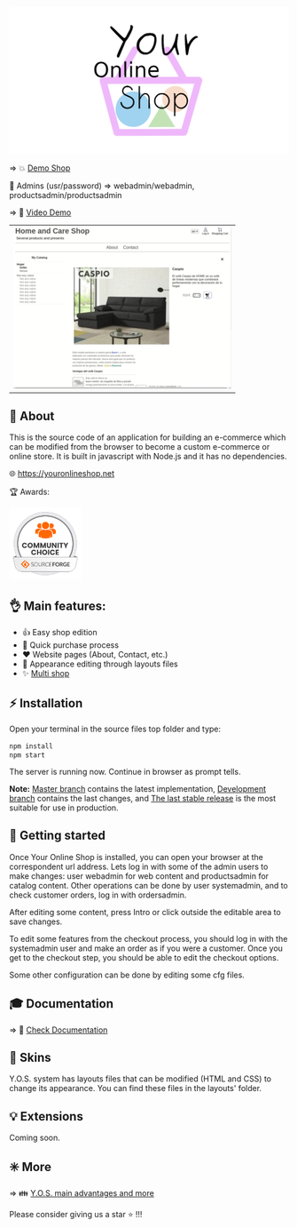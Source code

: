 ![Your Online Shop](readme_images/logotype.png "Your Online Shop")

=> :boom: [Demo Shop](https://youronlineshop.net/sample/)

:wrench: Admins (usr/password) => webadmin/webadmin, productsadmin/productsadmin

=> :information_desk_person: [Video Demo](https://youtu.be/PD_olszbGWA)
<table>
  <tr>
    <td>
    <a href="https://youtu.be/PD_olszbGWA"><img src="readme_images/youtube.webp"></a>
    </td>
  </tr>
</table>

## :cactus: About

This is the source code of an application for building an e-commerce which can be modified from the browser to become a custom e-commerce or online store. It is built in javascript with Node.js and it has no dependencies.

:globe_with_meridians: https://youronlineshop.net

:trophy: Awards:

<img src="readme_images/oss-community-choice-white.svg" alt="Community choice" width="130"/>

## :ok_hand: Main features:

- :thumbsup: Easy shop edition
- :runner: Quick purchase process
- :heart: Website pages (About, Contact, etc.)
- :art: Appearance editing through layouts files
- :sparkles: [Multi shop](docs/multishopguide.md)

## :zap: Installation

Open your terminal in the source files top folder and type:
```
npm install 
npm start
```
The server is running now. Continue in browser as prompt tells.

**Note:** [Master branch](https://github.com/petazeta/youronlineshop/tree/master) contains the latest implementation, [Development branch](https://github.com/petazeta/youronlineshop/tree/development) contains the last changes, and [The last stable release](https://github.com/petazeta/youronlineshop/releases/tag/v5.0) is the most suitable for use in production.




## :rocket: Getting started

Once Your Online Shop is installed, you can open your browser at the correspondent url address. Lets log in with some of the admin users to make changes: user webadmin for web content and productsadmin for catalog content. Other operations can be done by user systemadmin, and to check customer orders, log in with ordersadmin.

After editing some content, press Intro or click outside the editable area to save changes.

To edit some features from the checkout process, you should log in with the systemadmin user and make an order as if you were a customer. Once you get to the checkout step, you should be able to edit the checkout options.

Some other configuration can be done by editing some cfg files.


## :mortar_board: Documentation

=> :green_book: [Check Documentation](docs/overview.md)


## :art: Skins

Y.O.S. system has layouts files that can be modified (HTML and CSS) to change its appearance. You can find these files in the layouts' folder.


## :bulb: Extensions

Coming soon.


## :eight_spoked_asterisk: More

=> :family: [Y.O.S. main advantages and more](docs/marketing.md)

Please consider giving us a star :star: !!!
